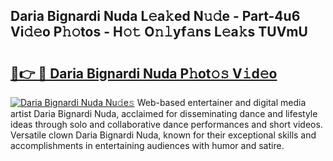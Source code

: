 ## Daria Bignardi Nuda L𝚎a𝚔ed N𝚞𝚍e - Part-4u6 Vi𝚍𝚎o P𝚑𝚘tos - H𝚘𝚝 O𝚗𝚕yf𝚊ns L𝚎a𝚔s TUVmU

# <h2><a href="http://kf9jhv.oniu.top/?m=Daria+Bignardi+Nuda">🔗👉 🔴 Daria Bignardi Nuda P𝚑ot𝚘𝚜 V𝚒d𝚎o</a></h2>

[![Daria Bignardi Nuda Nu𝚍e𝚜](https://i.imgur.com/0qMVB7G.gif)](http://kf9jhv.oniu.top/?m=Daria+Bignardi+Nuda)
Web-based entertainer and digital media artist Daria Bignardi Nuda, acclaimed for disseminating dance and lifestyle ideas through solo and collaborative dance performances and short videos. Versatile clown Daria Bignardi Nuda, known for their exceptional skills and accomplishments in entertaining audiences with humor and satire.  
